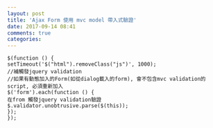 ```yaml
---
layout: post
title: 'Ajax Form 使用 mvc model 帶入式驗證'
date: 2017-09-14 08:41
comments: true
categories: 
---
```


	$(function () {
	setTimeout('$("html").removeClass("js")', 1000);
	//補觸發jquery validation
	//如果有動態加入的Form(如從dialog載入的form), 會不包含mvc validation的script, 必須重新加入
	$('form').each(function () {            
	在from 觸發jquery validation驗證
	$.validator.unobtrusive.parse($(this));
	});
	});

